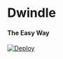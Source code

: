 # Dwindle
#### The Easy Way

[![Deploy](https://www.herokucdn.com/deploy/button.svg)](https://heroku.com/deploy?template=https://github.com/RabbitFored/Dwindle-telegram-bot/tree/lite)
